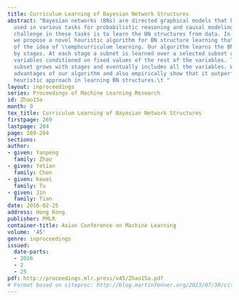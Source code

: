 ```yaml
---
title: Curriculum Learning of Bayesian Network Structures
abstract: "Bayesian networks (BNs) are directed graphical models that have been widely
  used in various tasks for probabilistic reasoning and causal modeling.  One major
  challenge in these tasks is to learn the BN structures from data. In this paper,
  we propose a novel heuristic algorithm for BN structure learning that takes advantage
  of the idea of \\emphcurriculum learning. Our algorithm learns the BN structure
  by stages. At each stage a subnet is learned over a selected subset of the random
  variables conditioned on fixed values of the rest of the variables. The selected
  subset grows with stages and eventually includes all the variables. We prove theoretical
  advantages of our algorithm and also empirically show that it outperformed the state-of-the-art
  heuristic approach in learning BN structures.\t "
layout: inproceedings
series: Proceedings of Machine Learning Research
id: Zhao15a
month: 0
tex_title: Curriculum Learning of Bayesian Network Structures
firstpage: 269
lastpage: 284
page: 269-284
sections: 
author:
- given: Yanpeng
  family: Zhao
- given: Yetian
  family: Chen
- given: Kewei
  family: Tu
- given: Jin
  family: Tian
date: 2016-02-25
address: Hong Kong
publisher: PMLR
container-title: Asian Conference on Machine Learning
volume: '45'
genre: inproceedings
issued:
  date-parts:
  - 2016
  - 2
  - 25
pdf: http://proceedings.mlr.press/v45/Zhao15a.pdf
# Format based on citeproc: http://blog.martinfenner.org/2013/07/30/citeproc-yaml-for-bibliographies/
---
```

